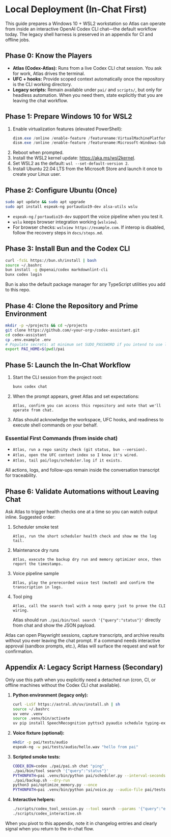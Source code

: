 # Local Deployment (In-Chat First)

This guide prepares a Windows 10 + WSL2 workstation so Atlas can operate from
inside an interactive OpenAI Codex CLI chat—the default workflow today. The
legacy shell harness is preserved in an appendix for CI and offline jobs.

## Phase 0: Know the Players

- **Atlas (Codex-Atlas):** Runs from a live Codex CLI chat session. You ask for
  work, Atlas drives the terminal.
- **UFC + hooks:** Provide scoped context automatically once the repository is
  the CLI working directory.
- **Legacy scripts:** Remain available under `pai/` and `scripts/`, but only for
  headless automation. When you need them, state explicitly that you are leaving
  the chat workflow.

## Phase 1: Prepare Windows 10 for WSL2

1. Enable virtualization features (elevated PowerShell):
   ```powershell
   dism.exe /online /enable-feature /featurename:VirtualMachinePlatform /all /norestart
   dism.exe /online /enable-feature /featurename:Microsoft-Windows-Subsystem-Linux /all /norestart
   ```
2. Reboot when prompted.
3. Install the WSL2 kernel update: <https://aka.ms/wsl2kernel>.
4. Set WSL2 as the default: `wsl --set-default-version 2`.
5. Install Ubuntu 22.04 LTS from the Microsoft Store and launch it once to
   create your Linux user.

## Phase 2: Configure Ubuntu (Once)

```bash
sudo apt update && sudo apt upgrade
sudo apt install espeak-ng portaudio19-dev alsa-utils wslu
```

- `espeak-ng` / `portaudio19-dev` support the voice pipeline when you test it.
- `wslu` keeps browser integration working (`wslview`).
- For browser checks: `wslview https://example.com`. If interop is disabled,
  follow the recovery steps in `docs/steps.md`.

## Phase 3: Install Bun and the Codex CLI

```bash
curl -fsSL https://bun.sh/install | bash
source ~/.bashrc
bun install -g @openai/codex markdownlint-cli
bunx codex login
```

Bun is also the default package manager for any TypeScript utilities you add to
this repo.

## Phase 4: Clone the Repository and Prime Environment

```bash
mkdir -p ~/projects && cd ~/projects
git clone https://github.com/<your-org>/codex-assistant.git
cd codex-assistant
cp .env.example .env
# Populate secrets: at minimum set SUDO_PASSWORD if you intend to use legacy scripts.
export PAI_HOME=$(pwd)/pai
```

## Phase 5: Launch the In-Chat Workflow

1. Start the CLI session from the project root:
   ```bash
   bunx codex chat
   ```
2. When the prompt appears, greet Atlas and set expectations:
   ```text
   Atlas, confirm you can access this repository and note that we'll operate from chat.
   ```
3. Atlas should acknowledge the workspace, UFC hooks, and readiness to execute
   shell commands on your behalf.

### Essential First Commands (from inside chat)

- `Atlas, run a repo sanity check (git status, bun --version).`
- `Atlas, open the UFC context index so I know it's wired.`
- `Atlas, tail pai/logs/scheduler.log if it exists.`

All actions, logs, and follow-ups remain inside the conversation transcript for
traceability.

## Phase 6: Validate Automations without Leaving Chat

Ask Atlas to trigger health checks one at a time so you can watch output inline.
Suggested order:

1. Scheduler smoke test
   ```text
   Atlas, run the short scheduler health check and show me the log tail.
   ```
2. Maintenance dry runs
   ```text
   Atlas, execute the backup dry run and memory optimizer once, then report the timestamps.
   ```
3. Voice pipeline sample
   ```text
   Atlas, play the prerecorded voice test (muted) and confirm the transcription in logs.
   ```
4. Tool ping
   ```text
   Atlas, call the search tool with a noop query just to prove the CLI wiring.
   ```
   Atlas should run `./pai/bin/tool search '{"query":"status"}'` directly from chat and show the JSON payload.

Atlas can open Playwright sessions, capture transcripts, and archive results
without you ever leaving the chat prompt. If a command needs interactive
approval (sandbox prompts, etc.), Atlas will surface the request and wait for
confirmation.

## Appendix A: Legacy Script Harness (Secondary)

Only use this path when you explicitly need a detached run (cron, CI, or offline
machines without the Codex CLI chat available).

1. **Python environment (legacy only):**
   ```bash
   curl -LsSf https://astral.sh/uv/install.sh | sh
   source ~/.bashrc
   uv venv .venv
   source .venv/bin/activate
   uv pip install SpeechRecognition pyttsx3 pyaudio schedule typing-extensions pexpect
   ```
2. **Voice fixture (optional):**
   ```bash
   mkdir -p pai/tests/audio
   espeak-ng -w pai/tests/audio/hello.wav "hello from pai"
   ```
3. **Scripted smoke tests:**
   ```bash
   CODEX_BIN=codex ./pai/pai.sh chat "ping"
   ./pai/bin/tool search '{"query":"status"}'
   PYTHONPATH=pai .venv/bin/python pai/scheduler.py --interval-seconds 2 --cycles 4
   ./pai/backup.sh --dry-run
   python3 pai/optimize_memory.py --once
   PYTHONPATH=pai .venv/bin/python pai/voice.py --audio-file pai/tests/audio/hello.wav --mute
   ```
4. **Interactive helpers:**
   ```bash
   ./scripts/codex_tool_session.py --tool search --params '{"query":"example"}'
   ./scripts/codex_interactive.sh
   ```

When you pivot to this appendix, note it in changelog entries and clearly signal
when you return to the in-chat flow.

